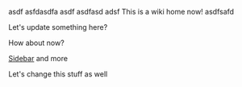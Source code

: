 asdf
asfdasdfa
asdf
asdfasd
adsf
This is a wiki home now!
asdfsafd

Let's update something here?

How about now?

[Sidebar](https://raw.githubusercontent.com/wiki/seriar/wiki-test/_Sidebar.md)
and more

Let's change this stuff as well
